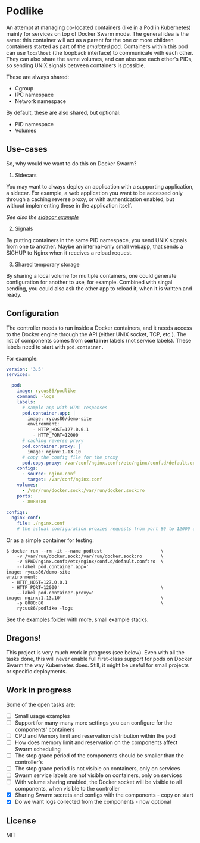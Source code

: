 # Podlike

An attempt at managing co-located containers (like in a Pod in Kubernetes) mainly for services on top of Docker Swarm mode.
The general idea is the same: this container will act as a parent for the one or more children containers started as part of the *emulated* pod. Containers within this pod can use `localhost` (the loopback interface) to communicate with each other.
They can also share the same volumes, and can also see each other's PIDs, so sending UNIX signals between containers is possible.

These are always shared:

- Cgroup
- IPC namespace
- Network namespace

By default, these are also shared, but optional:

- PID namespace
- Volumes

## Use-cases

So, why would we want to do this on Docker Swarm?

1. Sidecars

You may want to always deploy an application with a supporting application, a sidecar. For example, a web application you want to be accessed only through a caching reverse proxy, or with authentication enabled, but without implementing these in the application itself.

*See also the [sidecar example](https://github.com/rycus86/podlike/tree/master/examples/sidecar)*

2. Signals

By putting containers in the same PID namespace, you send UNIX signals from one to another. Maybe an internal-only small webapp, that sends a SIGHUP to Nginx when it receives a reload request.

3. Shared temporary storage

By sharing a local volume for multiple containers, one could generate configuration for another to use, for example. Combined with singal sending, you could also ask the other app to reload it, when it is written and ready.

## Configuration

The controller needs to run inside a Docker containers, and it needs access to the Docker engine through the API (either UNIX socket, TCP, etc.). The list of components comes from __container__ labels (not service labels). These labels need to start with `pod.container.`

For example:

```yaml
version: '3.5'
services:

  pod:
    image: rycus86/podlike
    command: -logs
    labels:
      # sample app with HTML responses
      pod.container.app: |
        image: rycus86/demo-site
        environment:
          - HTTP_HOST=127.0.0.1
          - HTTP_PORT=12000
      # caching reverse proxy
      pod.container.proxy: |
        image: nginx:1.13.10
      # copy the config file for the proxy
      pod.copy.proxy: /var/conf/nginx.conf:/etc/nginx/conf.d/default.conf
    configs:
      - source: nginx-conf
        target: /var/conf/nginx.conf
    volumes:
      - /var/run/docker.sock:/var/run/docker.sock:ro
    ports:
      - 8080:80

configs:
  nginx-conf:
    file: ./nginx.conf
    # the actual configuration proxies requests from port 80 to 12000 on localhost
```

Or as a simple container for testing:

```shell
$ docker run --rm -it --name podtest                      \
    -v /var/run/docker.sock:/var/run/docker.sock:ro       \
    -v $PWD/nginx.conf:/etc/nginx/conf.d/default.conf:ro  \
    --label pod.container.app='
image: rycus86/demo-site
environment:
  - HTTP_HOST=127.0.0.1
  - HTTP_PORT=12000'                                      \
    --label pod.container.proxy='
image: nginx:1.13.10'                                     \
    -p 8080:80                                            \
    rycus86/podlike -logs
```

See the [examples folder](https://github.com/rycus86/podlike/tree/master/examples) with more, small example stacks.

## Dragons!

This project is very much work in progress (see below). Even with all the tasks done, this will never enable full first-class support for pods on Docker Swarm the way Kubernetes does. Still, it might be useful for small projects or specific deployments.

## Work in progress

Some of the open tasks are:

- [ ] Small usage examples
- [ ] Support for many-many more settings you can configure for the components' containers
- [ ] CPU and Memory limit and reservation distribution within the pod
- [ ] How does memory limit and reservation on the components affect Swarm scheduling
- [ ] The stop grace period of the components should be smaller than the controller's
- [ ] The stop grace period is not visible on containers, only on services
- [ ] Swarm service labels are not visible on containers, only on services
- [ ] With volume sharing enabled, the Docker socket will be visible to all components, when visible to the controller
- [x] Sharing Swarm secrets and configs with the components - copy on start
- [x] Do we want logs collected from the components - now optional

## License

MIT
